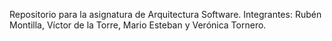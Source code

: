 Repositorio para la asignatura de Arquitectura Software.
Integrantes: Rubén Montilla, Víctor de la Torre, Mario Esteban y Verónica Tornero.
